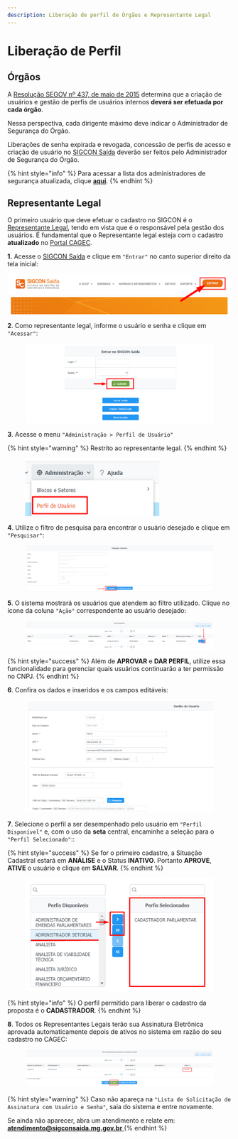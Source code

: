 ```yaml
---
description: Liberação de perfil de Órgãos e Representante Legal
---
```


# Liberação de Perfil

## Órgãos

A [Resolução SEGOV nº 437, de maio de 2015](http://www.pesquisalegislativa.mg.gov.br/LegislacaoCompleta.aspx?cod=172293\&marc=) determina que a criação de usuários e gestão de perfis de usuários internos **deverá ser efetuada por cada órgão**.

Nessa perspectiva, cada dirigente máximo deve indicar o Administrador de Segurança do Órgão.&#x20;

Liberações de senha expirada e revogada, concessão de perfis de acesso e criação de usuário no [SIGCON Saída](https://sigconsaida.mg.gov.br/) deverão ser feitos pelo Administrador de Segurança do Órgão.

{% hint style="info" %}
Para acessar a lista dos administradores de segurança atualizada, clique [**aqui**](https://sigconsaida.mg.gov.br/suporte-administradores-de-seguranca/).
{% endhint %}

## Representante Legal

O primeiro usuário que deve efetuar o cadastro no SIGCON é o [Representante Legal](problemas-com-a-senha.md#representante-legal), tendo em vista que é o responsável pela gestão dos usuários. É fundamental que o Representante legal esteja com o cadastro **atualizado** no [Portal CAGEC](https://www.portalcagec.mg.gov.br/).&#x20;

**1.** Acesse o [SIGCON Saída](https://sigconsaida.mg.gov.br/) e clique em `"Entrar"` no canto superior direito da tela inicial:

![](<../../.gitbook/assets/image (536).png>)

**2**. Como representante legal, informe o usuário e senha e clique em `"Acessar"`:

<figure><img src="../../.gitbook/assets/image (3) (1) (1) (1) (1) (1).png" alt=""><figcaption></figcaption></figure>

**3**. Acesse o menu `"Administração > Perfil de Usuário"`

{% hint style="warning" %}
Restrito ao representante legal.
{% endhint %}

<figure><img src="../../.gitbook/assets/image (4).png" alt=""><figcaption></figcaption></figure>

**4**. Utilize o filtro de pesquisa para encontrar o usuário desejado e clique em `"Pesquisar"`:

<figure><img src="../../.gitbook/assets/image (3).png" alt=""><figcaption></figcaption></figure>

**5**. O sistema mostrará os usuários que atendem ao filtro utilizado. Clique no ícone da coluna `"Ação"` correspondente ao usuário desejado:

<figure><img src="../../.gitbook/assets/image (2).png" alt=""><figcaption></figcaption></figure>

{% hint style="success" %}
Além de **APROVAR** e **DAR PERFIL**, utilize essa funcionalidade para gerenciar quais  usuários continuarão a ter permissão no CNPJ.&#x20;
{% endhint %}

**6**. Confira os dados e inseridos e os campos editáveis:

<figure><img src="../../.gitbook/assets/image (6).png" alt=""><figcaption></figcaption></figure>

**7**. Selecione o perfil a ser desempenhado pelo usuário em `"Perfil Disponível"` e, com o uso da **seta** central, encaminhe a seleção para o `"Perfil Selecionado"`::

{% hint style="success" %}
Se for o primeiro cadastro, a Situação Cadastral estará em **ANÁLISE** e o Status **INATIVO**. Portanto **APROVE**, **ATIVE** o usuário e clique em **SALVAR**.
{% endhint %}

<figure><img src="../../.gitbook/assets/image (1).png" alt=""><figcaption></figcaption></figure>

{% hint style="info" %}
O perfil permitido para liberar o cadastro da proposta é o **CADASTRADOR**.&#x20;
{% endhint %}

**8**. Todos os Representantes Legais terão sua Assinatura Eletrônica aprovada automaticamente depois de ativos no sistema em razão do seu cadastro no CAGEC:

<figure><img src="../../.gitbook/assets/image (5).png" alt=""><figcaption></figcaption></figure>

{% hint style="warning" %}
Caso não apareça na `"Lista de Solicitação de Assinatura com Usuário e Senha"`, saia do sistema e entre novamente.&#x20;

Se ainda não aparecer, abra um atendimento e relate em: [**atendimento@sigconsaida.mg.gov.br** ](mailto:atendimento@sigconsaida.mg.gov.br)
{% endhint %}
